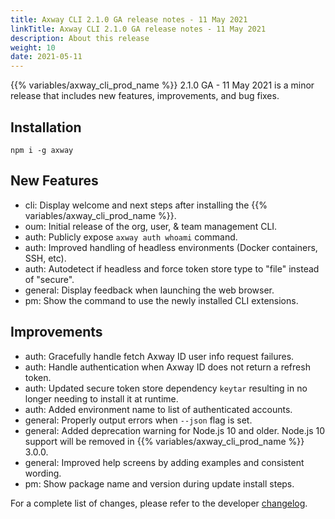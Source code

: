 ```yaml
---
title: Axway CLI 2.1.0 GA release notes - 11 May 2021
linkTitle: Axway CLI 2.1.0 GA release notes - 11 May 2021
description: About this release
weight: 10
date: 2021-05-11
---
```


{{% variables/axway_cli_prod_name %}} 2.1.0 GA - 11 May 2021 is a minor release that includes new features, improvements, and bug fixes.

## Installation

```
npm i -g axway
```

## New Features

* cli: Display welcome and next steps after installing the {{% variables/axway_cli_prod_name %}}.
* oum: Initial release of the org, user, & team management CLI.
* auth: Publicly expose `axway auth whoami` command.
* auth: Improved handling of headless environments (Docker containers, SSH, etc).
* auth: Autodetect if headless and force token store type to "file" instead of "secure".
* general: Display feedback when launching the web browser.
* pm: Show the command to use the newly installed CLI extensions.

## Improvements

* auth: Gracefully handle fetch Axway ID user info request failures.
* auth: Handle authentication when Axway ID does not return a refresh token.
* auth: Updated secure token store dependency `keytar` resulting in no longer needing to install it at runtime.
* auth: Added environment name to list of authenticated accounts.
* general: Properly output errors when `--json` flag is set.
* general: Added deprecation warning for Node.js 10 and older. Node.js 10 support will be removed in {{% variables/axway_cli_prod_name %}} 3.0.0.
* general: Improved help screens by adding examples and consistent wording.
* pm: Show package name and version during update install steps.

For a complete list of changes, please refer to the developer [changelog](https://github.com/appcelerator/amplify-tooling/blob/master/docs/Release%20Notes/Axway%20CLI%202.1.0.md).
